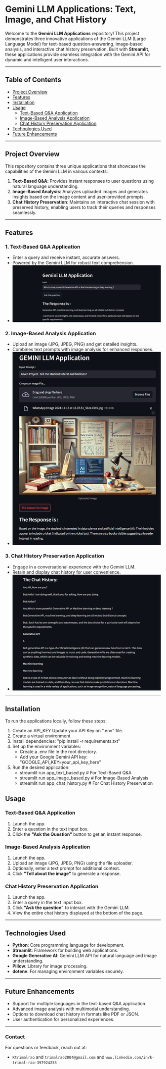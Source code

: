 # Gemini LLM Applications: Text, Image, and Chat History

Welcome to the **Gemini LLM Applications** repository! This project demonstrates three innovative applications of the Gemini LLM (Large Language Model) for text-based question-answering, image-based analysis, and interactive chat history preservation. Built with **Streamlit**, these applications provide seamless integration with the Gemini API for dynamic and intelligent user interactions.

---

## Table of Contents
- [Project Overview](#project-overview)
- [Features](#features)
- [Installation](#installation)
- [Usage](#usage)
  - [Text-Based Q&A Application](#text-based-q&a-application)
  - [Image-Based Analysis Application](#image-based-analysis-application)
  - [Chat History Preservation Application](#chat-history-preservation-application)
- [Technologies Used](#technologies-used)
- [Future Enhancements](#future-enhancements)

---

## Project Overview
This repository contains three unique applications that showcase the capabilities of the Gemini LLM in various contexts:
1. **Text-Based Q&A**: Provides instant responses to user questions using natural language understanding.
2. **Image-Based Analysis**: Analyzes uploaded images and generates insights based on the image content and user-provided prompts.
3. **Chat History Preservation**: Maintains an interactive chat session with preserved history, enabling users to track their queries and responses seamlessly.

---

## Features
### 1. Text-Based Q&A Application
- Enter a query and receive instant, accurate answers.
- Powered by the Gemini LLM for robust text comprehension.
- ![image alt](https://github.com/Ktrimalrao/Gemini_LLM_ChatBot_text-image/blob/b890179c710cb833f286dfd18cf923f239c96c80/Screenshot%202024-12-25%20211126.png)

### 2. Image-Based Analysis Application
- Upload an image (JPG, JPEG, PNG) and get detailed insights.
- Combines text prompts with image analysis for enhanced responses.
- ![image alt](https://github.com/Ktrimalrao/Gemini_LLM_ChatBot_text-image/blob/95fe727d7561d2a98966afd1894fa4e702da5038/Screenshot%202024-12-25%20212614.png)

### 3. Chat History Preservation Application
- Engage in a conversational experience with the Gemini LLM.
- Retain and display chat history for user convenience.
- ![image alt](https://github.com/Ktrimalrao/Gemini_LLM_ChatBot_text-image/blob/b890179c710cb833f286dfd18cf923f239c96c80/Screenshot%202024-12-25%20211148.png)

---

## Installation
To run the applications locally, follow these steps:

1. Create an API_KEY Update your API Key on ".env" file.
2. Create a virtual environment
3. Install dependencies: 
    "pip install -r requirements.txt"
4. Set up the environment variables:
    - Create a .env file in the root directory.
    - Add your Google Gemini API key:
        "GOOGLE_API_KEY=your_api_key_here"
5. Run the desired application:
    - streamlit run app_text_based.py  # For Text-Based Q&A
    - streamlit run app_image_based.py  # For Image-Based Analysis
    - streamlit run app_chat_history.py  # For Chat History Preservation

## Usage

### Text-Based Q&A Application
1. Launch the app.
2. Enter a question in the text input box.
3. Click the **"Ask the Question"** button to get an instant response.

### Image-Based Analysis Application
1. Launch the app.
2. Upload an image (JPG, JPEG, PNG) using the file uploader.
3. Optionally, enter a text prompt for additional context.
4. Click **"Tell about the image"** to generate a response.

### Chat History Preservation Application
1. Launch the app.
2. Enter a query in the text input box.
3. Click **"Ask the question"** to interact with the Gemini LLM.
4. View the entire chat history displayed at the bottom of the page.

---

## Technologies Used
- **Python**: Core programming language for development.
- **Streamlit**: Framework for building web applications.
- **Google Generative AI**: Gemini LLM API for natural language and image understanding.
- **Pillow**: Library for image processing.
- **dotenv**: For managing environment variables securely.

---

## Future Enhancements
- Support for multiple languages in the text-based Q&A application.
- Advanced image analysis with multimodal understanding.
- Options to download chat history in formats like PDF or JSON.
- User authentication for personalized experiences.

---


### Contact
For questions or feedback, reach out at:
-  `Ktrimalrao` and `trimalrao2004@gmail.com` and `www.linkedin.com/in/k-trimal-rao-397924253`
  
